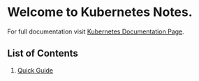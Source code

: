 # Welcome to Kubernetes Notes.

For full documentation visit [Kubernetes Documentation Page](https://kubernetes.io/docs/home/).

## List of Contents

1. [Quick Guide](quick_guide.md)